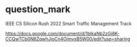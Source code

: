 # question_mark
IEEE CS Silicon Rush 2022
Smart Traffic Management Track

https://docs.google.com/document/d/1bIkaNb2zGj8K-CCQwTCb0N6ZqwhJjoCn4OjmvxB5W00/edit?usp=sharing
